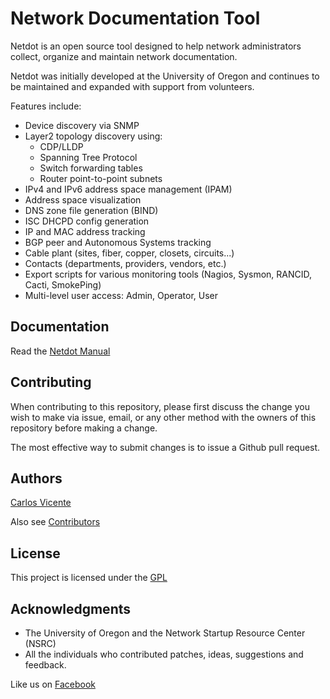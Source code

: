 # Network Documentation Tool

Netdot is an open source tool designed to help network administrators collect, organize and maintain network documentation.

Netdot was initially developed at the University of Oregon and continues to be maintained and expanded with support from volunteers.

Features include:

* Device discovery via SNMP
* Layer2 topology discovery using:
  * CDP/LLDP
  * Spanning Tree Protocol
  * Switch forwarding tables
  * Router point-to-point subnets
* IPv4 and IPv6 address space management (IPAM)
* Address space visualization
* DNS zone file generation (BIND)
* ISC DHCPD config generation
* IP and MAC address tracking
* BGP peer and Autonomous Systems tracking
* Cable plant (sites, fiber, copper, closets, circuits...)
* Contacts (departments, providers, vendors, etc.)
* Export scripts for various monitoring tools (Nagios, Sysmon, RANCID, Cacti, SmokePing)
* Multi-level user access: Admin, Operator, User

## Documentation

Read the [Netdot Manual](https://github.com/cvicente/Netdot/blob/master/doc/manual/netdot-manual.pdf)

## Contributing

When contributing to this repository, please first discuss the change you wish to make via issue, email, or any other method with the owners of this repository before making a change.

The most effective way to submit changes is to issue a Github pull request.

## Authors

[Carlos Vicente](https://github.com/cvicente)

Also see [Contributors](https://github.com/cvicente/Netdot/blob/master/CONTRIBUTORS)

## License

This project is licensed under the [GPL](https://github.com/cvicente/Netdot/blob/master/gpl.txt)

## Acknowledgments

* The University of Oregon and the Network Startup Resource Center (NSRC)
* All the individuals who contributed patches, ideas, suggestions and feedback.

Like us on [Facebook](http://www.facebook.com/NetdotTool)